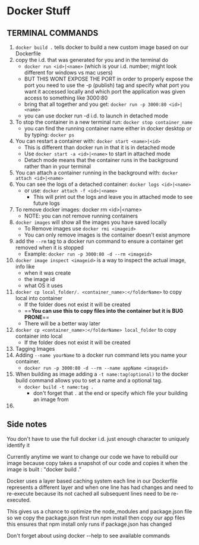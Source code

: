 # Docker Stuff

## TERMINAL COMMANDS

1. `docker build .` tells docker to build a new custom image based on our Dockerfile
2. copy the i.d. that was generated for you and in the terminal do
   - `docker run <id>|<name>` (which is your i.d. number; might look different for windows vs mac users)
   - BUT THIS WONT EXPOSE THE PORT in order to properly expose the port you need to use the -p (publish) tag and specify what port you want it accessed locally and which port the application was given access to something like 3000:80
   - bring that all together and you get: `docker run -p 3000:80 <id>|<name>`
   - you can use docker run -d i.d. to launch in detached mode
3. To stop the container in a new terminal run: `docker stop container_name`
   - you can find the running container name either in docker desktop or by typing: `docker ps`
4. You can restart a container with: `docker start <name>|<id>`
   - This is different than docker run in that it is in detached mode
   - Use `docker start -a <id>|<name>` to start in attached mode
   - Detach mode means that the container runs in the background rather than in your terminal
5. You can attach a container running in the background with:
   `docker attach <id>|<name>`
6. You can see the logs of a detached container: `docker logs <id>|<name>`
   - or use: `docker attach -f <id>|<name>`
     - This will print out the logs and leave you in attached mode to see future logs
7. To remove docker images: docker rm \<id>|\<name>
   - NOTE: you can not remove running containers
8. `docker images` will show all the images you have saved locally
   - To Remove images use `docker rmi <imageid>`
   - You can only remove images is the container doesn't exist anymore
9. add the `--rm` tag to a docker run command to ensure a container get removed when it is stopped
    - Example: `docker run -p 3000:80 -d --rm <imageid>`
10. `docker image inspect <imageid>` is a way to inspect the actual image, info like
    - when it was create
    - the image id
    - what OS it uses
11. `docker cp local_folder/. <container_name>:</folderName>` to copy local into container
    - If the folder does not exist it will be created
    - ==**You can use this to copy files into the container but it is BUG PRONE**==
    - There will be a better way later
12. `docker cp <container_name>:</folderName> local_folder` to copy container into local
    - If the folder does not exist it will be created
13. Tagging Images
14. Adding `--name yourName` to a docker run command lets you name your container.
    - `docker run -p 3000:80 -d --rm --name appName <imageid>`
15. When building as image adding a `-t name:tag(optional)` to the docker build command allows you to set a name and a optional tag.
    - `docker build -t name:tag .`
      - don't forget that `.` at the end or specify which file your building an image from
16. 

## Side notes

You don't have to use the full docker i.d. just enough character to uniquely identify it

Currently anytime we want to change our code we have to rebuild our image because copy takes a snapshot of our code and copies it when the image is built : "docker build ."

Docker uses a layer based caching system each line in our Dockerfile represents a different layer and when one line has had changes and need to re-execute because its not cached all subsequent lines need to be re-executed.

This gives us a chance to optimize the node_modules and package.json file so we copy the package.json first run npm install then copy our app files this ensures that npm install only runs if package.json has changed

Don't forget about using docker --help to see available commands

